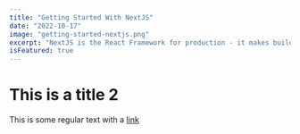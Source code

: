 ```yaml
---
title: "Getting Started With NextJS"
date: "2022-10-17"
image: "getting-started-nextjs.png"
excerpt: "NextJS is the React Framework for production - it makes building fullstack React applications a breeze and ships with built-in SSR 2 ldlldldlddlldlllbblllldldll dldlldldl dldldllld dldldldl dldlldldll dldll lllldlllllllll lllldlsssssll sllsllsl skskskskk msmsmmsm NextJS is the React Framework for production - it makes building fullstack React applications a breeze and ships with built-in SSR 2 ldlldldlddlldlllbblllldldll dldlldldl dldldllld dldldldl dldlldldll dldll lllldlllllllll lllldlsssssll sllsllsl skskskskk msmsmmsm"
isFeatured: true
---
```


# This is a title 2

This is some regular text with a [link](https://google.com)
